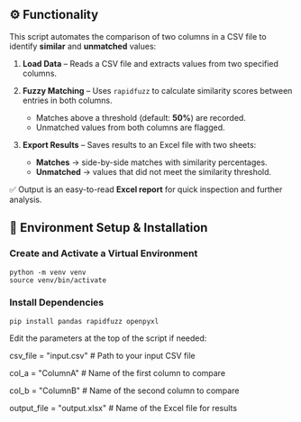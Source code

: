 ## ⚙️ Functionality

This script automates the comparison of two columns in a CSV file to identify **similar** and **unmatched** values:

1. **Load Data** – Reads a CSV file and extracts values from two specified columns.  

2. **Fuzzy Matching** – Uses `rapidfuzz` to calculate similarity scores between entries in both columns.  
   - Matches above a threshold (default: **50%**) are recorded.  
   - Unmatched values from both columns are flagged.  

3. **Export Results** – Saves results to an Excel file with two sheets:  
   - **Matches** → side-by-side matches with similarity percentages.  
   - **Unmatched** → values that did not meet the similarity threshold.  

✅ Output is an easy-to-read **Excel report** for quick inspection and further analysis.



## 🔧 Environment Setup & Installation
### Create and Activate a Virtual Environment

```
python -m venv venv
source venv/bin/activate 
```

### Install Dependencies

```
pip install pandas rapidfuzz openpyxl
```

Edit the parameters at the top of the script if needed:

csv_file = "input.csv"       # Path to your input CSV file

col_a = "ColumnA"            # Name of the first column to compare

col_b = "ColumnB"            # Name of the second column to compare

output_file = "output.xlsx"  # Name of the Excel file for results
